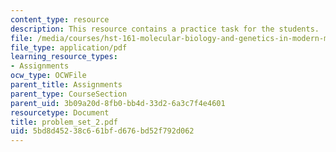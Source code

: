 ```yaml
---
content_type: resource
description: This resource contains a practice task for the students.
file: /media/courses/hst-161-molecular-biology-and-genetics-in-modern-medicine-fall-2007/5bd8d45238c661bfd676bd52f792d062_problem_set_2.pdf
file_type: application/pdf
learning_resource_types:
- Assignments
ocw_type: OCWFile
parent_title: Assignments
parent_type: CourseSection
parent_uid: 3b09a20d-8fb0-bb4d-33d2-6a3c7f4e4601
resourcetype: Document
title: problem_set_2.pdf
uid: 5bd8d452-38c6-61bf-d676-bd52f792d062
---
```

